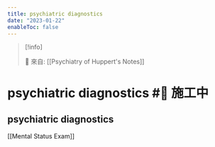 ```yaml
---
title: psychiatric diagnostics
date: "2023-01-22"
enableToc: false
---
```


> [!info]
>
> 🌱 來自: [[Psychiatry of Huppert's Notes]]

# psychiatric diagnostics #🚧 施工中

## psychiatric diagnostics

[[Mental Status Exam]]

